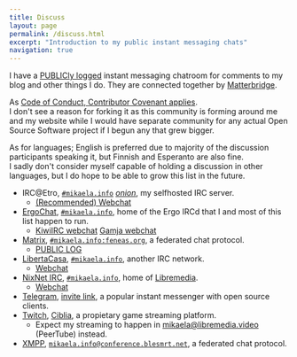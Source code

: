 ```yaml
---
title: Discuss
layout: page
permalink: /discuss.html
excerpt: "Introduction to my public instant messaging chats"
navigation: true
---
```


I have a [PUBLICly logged](https://view.matrix.org/room/!ZFnQcqwxcebAepncKr:feneas.org/) instant messaging chatroom for comments to my
blog and other things I do. They are connected together by [Matterbridge](https://github.com/42wim/matterbridge/#matterbridge).

As [Code of Conduct, Contributor Covenant applies](https://www.contributor-covenant.org/version/2/0/code_of_conduct/).<br>
I don't see a reason for forking it as this community is forming around me
and my website while I would have separate community for any actual Open
Source Software project if I begun any that grew bigger.

As for languages; English is preferred due to majority of the discussion
participants speaking it, but Finnish and Esperanto are also fine.<br> I sadly
don't consider myself capable of holding a discussion in other languages, but
I do hope to be able to grow this list in the future.

* IRC@Etro, [`#mikaela.info`](ircs://etro.mikaela.info:6697/#mikaela.info) *[onion](irc://otzmigofmchtadpek223bkmrzqoa6mmvhmr5dxqurcrtwalizfibuxid.onion:6667/#mikaela.info)*,
  my selfhosted IRC server.
  * [(Recommended) Webchat](https://irc.etro.mikaela.info/#mikaela.info)
* [ErgoChat], [`#mikaela.info`](ircs://irc.ergo.chat:6697/#mikaela.info), home of the Ergo IRCd
  that I and most of this list happen to run.
  * [KiwiIRC webchat](https://ergo.chat/kiwi/#mikaela.info) [Gamja webchat](https://ergo.chat/gamja/#mikaela.info)
* [Matrix], [`#mikaela.info:feneas.org`](https://matrix.to/#/#mikaela.info:feneas.org),
  a federated chat protocol.
  * [PUBLIC LOG](https://view.matrix.org/room/!ZFnQcqwxcebAepncKr:feneas.org/)
* [LibertaCasa], [`#mikaela.info`](ircs://irc.liberta.casa:6697/#mikaela.info),
  another IRC network.
  * [Webchat](https://liberta.casa/kiwi/#mikaela.info)
* [NixNet IRC], [`#mikaela.info`](ircs://irc.nixnet.services:6697/#Mikaela.info),
  home of [Libremedia](https://libremedia.info/).
  * [Webchat](https://irc.nixnet.services/?join=%23Mikaela.info)
* [Telegram], [invite link](https://t.me/joinchat/Ikv7FkqOeBSzz4odrpxqcg), a
  popular instant messenger with open source clients.
* [Twitch], [Ciblia](https://twitch.tv/Ciblia), a propietary game streaming
  platform.
  * Expect my streaming to happen in [mikaela@libremedia.video](https://libremedia.video/accounts/mikaela/)
    (PeerTube) instead.
* [XMPP], [`mikaela.info@conference.blesmrt.net`](xmpp:mikaela.info@conference.blesmrt.net),
  a federated chat protocol.

[ErgoChat]:https://ergo.chat/
[NixNet IRC]:https://docs.nixnet.services/IRC
[Matrix]:https://matrix.org/
[LibertaCasa]:https://liberta.casa/
[Telegram]:https://telegram.org/
[Twitch]:https://twitch.tv/
[XMPP]:https://xmpp.org/
